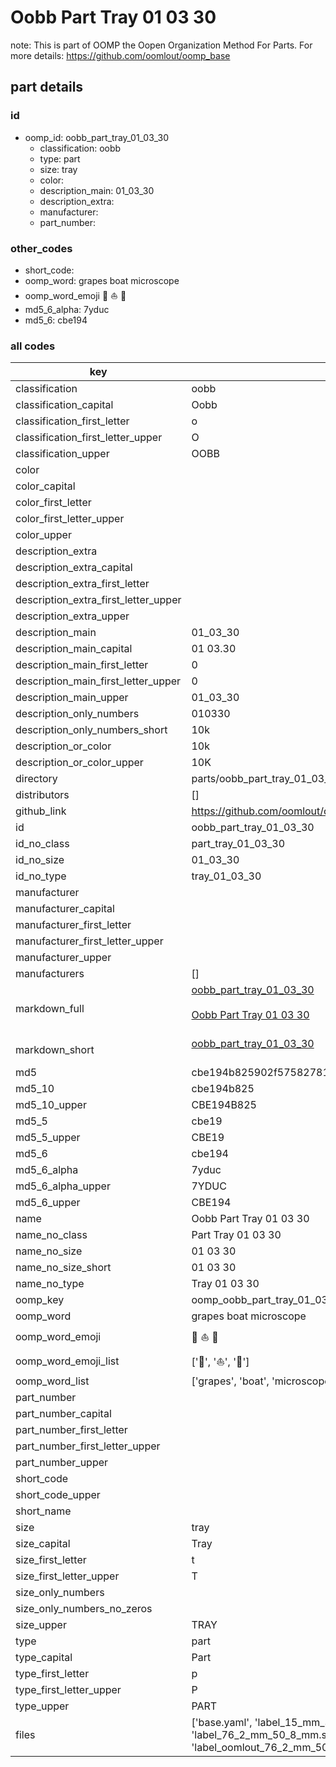 # Oobb Part Tray 01 03 30  

note: This is part of OOMP the Oopen Organization Method For Parts. For more details: https://github.com/oomlout/oomp_base

##  part details





### id
* oomp_id: oobb_part_tray_01_03_30
  * classification: oobb
  * type: part
  * size: tray
  * color: 
  * description_main: 01_03_30
  * description_extra: 
  * manufacturer: 
  * part_number: 

### other_codes
* short_code: 
* oomp_word: grapes boat microscope
* oomp_word_emoji :grapes: :boat: :microscope:
* md5_6_alpha: 7yduc
* md5_6: cbe194

### all codes 
| key | value |  
| --- | --- |  
| classification | oobb |  
| classification_capital | Oobb |  
| classification_first_letter | o |  
| classification_first_letter_upper | O |  
| classification_upper | OOBB |  
| color |  |  
| color_capital |  |  
| color_first_letter |  |  
| color_first_letter_upper |  |  
| color_upper |  |  
| description_extra |  |  
| description_extra_capital |  |  
| description_extra_first_letter |  |  
| description_extra_first_letter_upper |  |  
| description_extra_upper |  |  
| description_main | 01_03_30 |  
| description_main_capital | 01 03.30 |  
| description_main_first_letter | 0 |  
| description_main_first_letter_upper | 0 |  
| description_main_upper | 01_03_30 |  
| description_only_numbers | 010330 |  
| description_only_numbers_short | 10k |  
| description_or_color | 10k |  
| description_or_color_upper | 10K |  
| directory | parts/oobb_part_tray_01_03_30 |  
| distributors | [] |  
| github_link | https://github.com/oomlout/oomlout_oomp_part_src/tree/main/parts/oobb_part_tray_01_03_30/working |  
| id | oobb_part_tray_01_03_30 |  
| id_no_class | part_tray_01_03_30 |  
| id_no_size | 01_03_30 |  
| id_no_type | tray_01_03_30 |  
| manufacturer |  |  
| manufacturer_capital |  |  
| manufacturer_first_letter |  |  
| manufacturer_first_letter_upper |  |  
| manufacturer_upper |  |  
| manufacturers | [] |  
| markdown_full | [oobb_part_tray_01_03_30](https://github.com/oomlout/oomlout_oomp_part_src/tree/main/parts/oobb_part_tray_01_03_30/working)<br>[](https://github.com/oomlout/oomlout_oomp_part_src/tree/main/parts/oobb_part_tray_01_03_30/working)<br>[Oobb Part Tray 01 03 30](https://github.com/oomlout/oomlout_oomp_part_src/tree/main/parts/oobb_part_tray_01_03_30/working)<br><br> |  
| markdown_short | [oobb_part_tray_01_03_30](https://github.com/oomlout/oomlout_oomp_part_src/tree/main/parts/oobb_part_tray_01_03_30/working)<br><br> |  
| md5 | cbe194b825902f575827811c5a32755b |  
| md5_10 | cbe194b825 |  
| md5_10_upper | CBE194B825 |  
| md5_5 | cbe19 |  
| md5_5_upper | CBE19 |  
| md5_6 | cbe194 |  
| md5_6_alpha | 7yduc |  
| md5_6_alpha_upper | 7YDUC |  
| md5_6_upper | CBE194 |  
| name | Oobb Part Tray 01 03 30 |  
| name_no_class | Part Tray 01 03 30 |  
| name_no_size | 01 03 30 |  
| name_no_size_short | 01 03 30 |  
| name_no_type | Tray 01 03 30 |  
| oomp_key | oomp_oobb_part_tray_01_03_30 |  
| oomp_word | grapes boat microscope |  
| oomp_word_emoji | :grapes: :boat: :microscope: |  
| oomp_word_emoji_list | [':grapes:', ':boat:', ':microscope:'] |  
| oomp_word_list | ['grapes', 'boat', 'microscope'] |  
| part_number |  |  
| part_number_capital |  |  
| part_number_first_letter |  |  
| part_number_first_letter_upper |  |  
| part_number_upper |  |  
| short_code |  |  
| short_code_upper |  |  
| short_name |  |  
| size | tray |  
| size_capital | Tray |  
| size_first_letter | t |  
| size_first_letter_upper | T |  
| size_only_numbers |  |  
| size_only_numbers_no_zeros |  |  
| size_upper | TRAY |  
| type | part |  
| type_capital | Part |  
| type_first_letter | p |  
| type_first_letter_upper | P |  
| type_upper | PART |  
| files | ['base.yaml', 'label_15_mm_30_mm.pdf', 'label_15_mm_30_mm.svg', 'label_76_2_mm_50_8_mm.pdf', 'label_76_2_mm_50_8_mm.svg', 'label_oomlout_76_2_mm_50_8_mm.pdf', 'label_oomlout_76_2_mm_50_8_mm.svg', 'readme.md', 'working.json', 'working.yaml'] |  
